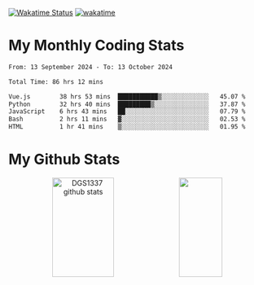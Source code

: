 [![Wakatime Status](https://github.com/noopurphalak/noopurphalak/workflows/wakatime-status-update/badge.svg)](https://github.com/noopurphalak/noopurphalak/actions/workflows/main.yml)
[![wakatime](https://wakatime.com/badge/user/80ace140-ef40-4fdd-b8ed-f3be3d2e1aea.svg)](https://wakatime.com/@80ace140-ef40-4fdd-b8ed-f3be3d2e1aea)

# My Monthly Coding Stats

<!--START_SECTION:waka-->

```txt
From: 13 September 2024 - To: 13 October 2024

Total Time: 86 hrs 12 mins

Vue.js        38 hrs 53 mins  ███████████▒░░░░░░░░░░░░░   45.07 %
Python        32 hrs 40 mins  █████████▒░░░░░░░░░░░░░░░   37.87 %
JavaScript    6 hrs 43 mins   ██░░░░░░░░░░░░░░░░░░░░░░░   07.79 %
Bash          2 hrs 11 mins   ▓░░░░░░░░░░░░░░░░░░░░░░░░   02.53 %
HTML          1 hr 41 mins    ▒░░░░░░░░░░░░░░░░░░░░░░░░   01.95 %
```

<!--END_SECTION:waka-->

# My Github Stats
<div style="text-align: center;">
  <img width="49%" height="195px" src="https://github-readme-stats-sigma-five.vercel.app/api?username=noopurphalak&show_icons=true&count_private=true&hide_border=true&title_color=ecf2f8&icon_color=0d1117&text_color=FFFFFF&bg_color=0d1117" alt="DGS1337 github stats" />
  <img width="41%" height="195px" src="https://github-readme-stats-sigma-five.vercel.app/api/top-langs/?username=noopurphalak&layout=compact&hide_border=true&title_color=ecf2f8&text_color=FFFFFF&bg_color=0d1117" />
</div>
